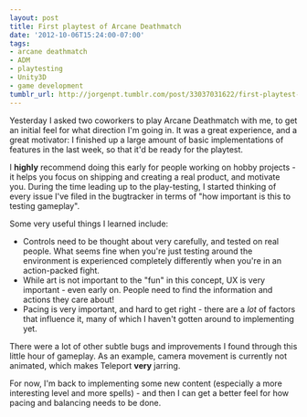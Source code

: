 ```yaml
---
layout: post
title: First playtest of Arcane Deathmatch
date: '2012-10-06T15:24:00-07:00'
tags:
- arcane deathmatch
- ADM
- playtesting
- Unity3D
- game development
tumblr_url: http://jorgenpt.tumblr.com/post/33037031622/first-playtest-of-arcane-deathmatch
---
```


Yesterday I asked two coworkers to play Arcane Deathmatch with me, to get an initial feel for what direction I'm going in. It was a great experience, and a great motivator: I finished up a large amount of basic implementations of features in the last week, so that it'd be ready for the playtest.

I **highly** recommend doing this early for people working on hobby projects - it helps you focus on shipping and creating a real product, and motivate you. During the time leading up to the play-testing, I started thinking of every issue I've filed in the bugtracker in terms of "how important is this to testing gameplay".

Some very useful things I learned include:

* Controls need to be thought about very carefully, and tested on real people. What seems fine when you're just testing around the environment is experienced completely differently when you're in an action-packed fight.
* While art is not important to the "fun" in this concept, UX is very important - even early on. People need to find the information and actions they care about!
* Pacing is very important, and hard to get right - there are a *lot* of factors that influence it, many of which I haven't gotten around to implementing yet.

There were a lot of other subtle bugs and improvements I found through this little hour of gameplay. As an example, camera movement is currently not animated, which makes Teleport **very** jarring.

For now, I'm back to implementing some new content (especially a more interesting level and more spells) - and then I can get a better feel for how pacing and balancing needs to be done.